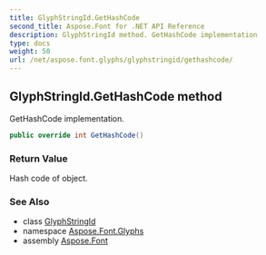 ```yaml
---
title: GlyphStringId.GetHashCode
second_title: Aspose.Font for .NET API Reference
description: GlyphStringId method. GetHashCode implementation
type: docs
weight: 50
url: /net/aspose.font.glyphs/glyphstringid/gethashcode/
---
```

## GlyphStringId.GetHashCode method

GetHashCode implementation.

```csharp
public override int GetHashCode()
```

### Return Value

Hash code of object.

### See Also

* class [GlyphStringId](../)
* namespace [Aspose.Font.Glyphs](../../glyphstringid/)
* assembly [Aspose.Font](../../../)


